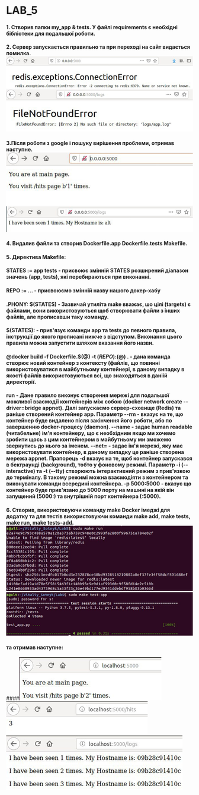 # LAB_5
#### 1. Створив папки my_app & tests. У файлі requirements є необхідні бібліотеки для подальшої роботи. 
#### 2. Сервер запускається правильно та при переході на сайт видається помилка. ![Image alt](image/1.jpeg) ![Image alt](image/2.jpeg)
####
#### 3.Після роботи з google і пошуку вирішення проблеми, отримав наступне.![Image alt](image/3.jpeg) ![Image alt](image/4.jpeg)
#### 4. Видалив файли та створив Dockerfile.app Dockerfile.tests Makefile.
#### 5. Директива Makefile:
####    STATES := app tests - присвоює змінній STATES розширений діапазон значень (app, tests), які перебираються при виконанні.
####    REPO := ... - присвоюємо змінній назву нашого докер-хабу
####    .PHONY: $(STATES) - Зазвичай утиліта make вважає, шо цілі (targets) є файлами, вони використовуються щоб створювати файли з інших файлів, але прописавши таку команду.
####     $(STATES): - прив'язує команди app та tests до певного правила, інструкції до якого прописані нижче з відступом. Виконання цього правила можна запустити шляхом вказання його назви.
####     @docker build -f Dockerfile.$(@) -t $(REPO):$(@) . - дана команда створює новий контейнер з контексту (файлів, що повинні використовуватися в майбутньому контейнері, в даному випадку в якості файлів використовуються всі, що знаходяться в даніій директорії.
####     run - Дане правило виконує створення мережі для подальшої можливої взаємодії контейнерів між собою (docker network create --driver=bridge appnet). Далі  запускаємо сервер-сховище (Redis) та раніше створений контейнер app. Параметр --rm - вказує на те, що контейнер буде видалено після закінчення його роботи, або по завершенню docker-процесу (daemon). --name - задає human readable (читабельне) ім'я контейнеру, що є необхідним якщо ми хочемо зробити щось з цим контейнером в майбутньому ми зможемо звернутись до нього за іменем. --net= - задає ім'я мережі, яку має використовувати контейнер, в даному випадку це раніше створена мережа appnet. Прапорець -d вказує на те, щоб контейнер запускався в бекграунді (background), тобто у фоновому режимі. Параметр -i (--interactive) та -t (--tty) створюють інтерактивний режим з прив'язкою до терміналу. В такому режимі можна взаємодіяти з контейнером та виконувати команди всередині контейнера. -p 5000:5000 - вказує що контейнер буде прив'язано до 5000 порту на машині на якій він запущений (5000:) та внутрішній порт контейнера (:5000).
#### 6. Створив, використовуючи команду make Docker імеджі для додатку та для тестів використовуючи команди make add, make tests, make run, make tests-add. ![Image alt](image/5.jpeg) ![Image alt](image/6.jpeg)
####
####    та отримав наступне:
####![Image alt](image/7.jpeg) ![Image alt](image/8.jpeg)  ![Image alt](image/9.jpeg)


